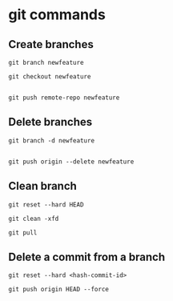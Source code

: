 # git commands


## Create branches 

    git branch newfeature

    git checkout newfeature


    git push remote-repo newfeature

## Delete branches
    git branch -d newfeature


    git push origin --delete newfeature


## Clean branch
    git reset --hard HEAD

    git clean -xfd

    git pull

## Delete a commit from a branch

    git reset --hard <hash-commit-id>

    git push origin HEAD --force
